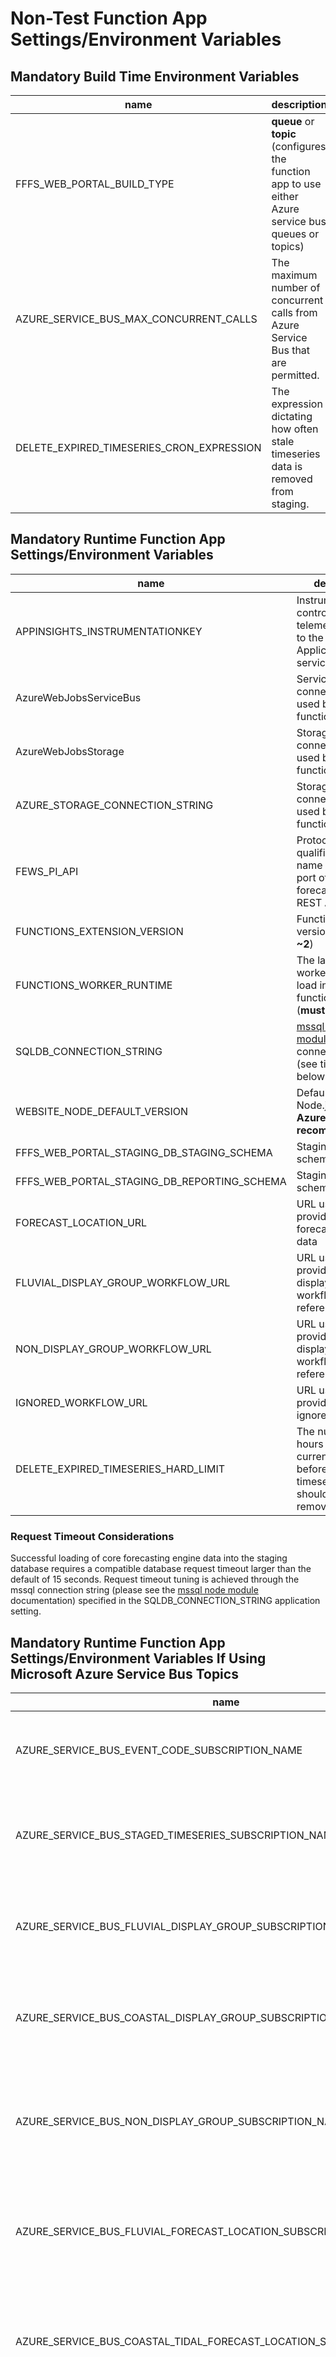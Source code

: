 # Non-Test Function App Settings/Environment Variables

## Mandatory Build Time Environment Variables

| name                                      | description                                                                                             |
|-------------------------------------------|---------------------------------------------------------------------------------------------------------|
| FFFS_WEB_PORTAL_BUILD_TYPE                | **queue** or **topic** (configures the function app to use either Azure service bus queues or topics)   |
| AZURE_SERVICE_BUS_MAX_CONCURRENT_CALLS    | The maximum number of concurrent calls from Azure Service Bus that are permitted.                       |
| DELETE_EXPIRED_TIMESERIES_CRON_EXPRESSION | The expression dictating how often stale timeseries data is removed from staging.                       |

## Mandatory Runtime Function App Settings/Environment Variables

| name                                      | description                                                                                                                           |
|-------------------------------------------|---------------------------------------------------------------------------------------------------------------------------------------|
| APPINSIGHTS_INSTRUMENTATIONKEY            | Instrumention key controlling if telemetry is sent to the ApplicationInsights service                                                 |
| AzureWebJobsServiceBus                    | Service bus connection string used by the function app                                                                                |
| AzureWebJobsStorage                       | Storage account connection string used by the function app                                                                            |
| AZURE_STORAGE_CONNECTION_STRING           | Storage account connection string used by the function app                                                                            |
| FEWS_PI_API                               | Protocol, fully qualified domain name and optional port of the core forecasting engine REST API                                       |
| FUNCTIONS_EXTENSION_VERSION               | Functions runtime version (**must be ~2**)                                                                                            |
| FUNCTIONS_WORKER_RUNTIME                  | The language worker runtime to load in the function app (**must be node**)                                                            |
| SQLDB_CONNECTION_STRING                   | [mssql node module](https://www.npmjs.com/package/mssql) connection string (see timeout note below)                                   |
| WEBSITE_NODE_DEFAULT_VERSION              | Default version of Node.js (**Microsoft Azure default is recommended**)                                                               |
| FFFS_WEB_PORTAL_STAGING_DB_STAGING_SCHEMA | Staging, staging schema name                                                                                                          |
| FFFS_WEB_PORTAL_STAGING_DB_REPORTING_SCHEMA | Staging, reporting schema name                                                                                                      |
| FORECAST_LOCATION_URL                     | URL used to provide the forecast location data                                                                                        |
| FLUVIAL_DISPLAY_GROUP_WORKFLOW_URL        | URL used to provide the fluvial display groups workflow reference data                                                                |
| NON_DISPLAY_GROUP_WORKFLOW_URL            | URL used to provide the non display groups workflow reference data                                                                    |
| IGNORED_WORKFLOW_URL                      | URL used to provide the ignored workflows                                                                                             |
| DELETE_EXPIRED_TIMESERIES_HARD_LIMIT      | The number of hours before the current time before which all timeseries data should be removed                                        |

### Request Timeout Considerations

Successful loading of core forecasting engine data into the staging database requires a compatible database request timeout larger than the
default of 15 seconds. Request timeout tuning is achieved through the mssql connection string (please see the
[mssql node module](https://www.npmjs.com/package/mssql) documentation) specified in the SQLDB_CONNECTION_STRING application setting.

## Mandatory Runtime Function App Settings/Environment Variables If Using Microsoft Azure Service Bus Topics

| name                                                  | description                                                                                    |
|-------------------------------------------------------|------------------------------------------------------------------------------------------------|
| AZURE_SERVICE_BUS_EVENT_CODE_SUBSCRIPTION_NAME        | Subscription name associated with fews-eventcode-topic                                         |
| AZURE_SERVICE_BUS_STAGED_TIMESERIES_SUBSCRIPTION_NAME | Subscription name associated with fews-staged-timeseries-topic                                 |
| AZURE_SERVICE_BUS_FLUVIAL_DISPLAY_GROUP_SUBSCRIPTION_NAME | Subscription name associated with fews-fluvial-display-group-topic                         |
| AZURE_SERVICE_BUS_COASTAL_DISPLAY_GROUP_SUBSCRIPTION_NAME | Subscription name associated with fews-coastal-display-group-topic                         |
| AZURE_SERVICE_BUS_NON_DISPLAY_GROUP_SUBSCRIPTION_NAME | Subscription name associated with fews-non-display-group-topic (no fluvial/coastal distinction)|
| AZURE_SERVICE_BUS_FLUVIAL_FORECAST_LOCATION_SUBSCRIPTION_NAME | Subscription name associated with fews-fluvial-forecast-location-topic                 |
| AZURE_SERVICE_BUS_COASTAL_TIDAL_FORECAST_LOCATION_SUBSCRIPTION_NAME | Subscription name associated with fews-coastal-tidal-forecast-location-topic     |
| AZURE_SERVICE_BUS_COASTAL_TRITON_FORECAST_LOCATION_SUBSCRIPTION_NAME | Subscription name associated with fews-coastal-triton-forecast-location-topic   |
| AZURE_SERVICE_BUS_COASTAL_MVT_FORECAST_LOCATION_SUBSCRIPTION_NAME | Subscription name associated with fews-coastal-mvt-forecast-location-topic         |
| AZURE_SERVICE_BUS_IGNORED_WORKFLOWS_SUBSCRIPTION_NAME | Subscription name associated with fews-ignored-workflows-topic                                 |

## Redundant Legacy Runtime Function App Settings/Environment Variables

The function app settings/environment variables below are no longer used. It is recommended that they should be removed from any existing installation
accordingly.

| name                                      | description                                                                                                |
|-------------------------------------------|------------------------------------------------------------------------------------------------------------|
| FEWS_INITIAL_LOAD_HISTORY_HOURS           | Number of hours before the initial import time that core forecasting engine data should be retrieved for   |
| FEWS_LOAD_HISTORY_HOURS                   | Number of hours before subsequent import times that core forecasting engine data should be retrieved for   |
| FEWS_IMPORT_DISPLAY_GROUPS_SCHEDULE       | UNIX Cron expression controlling when time series display groups are imported                              |
| LOCATION_LOOKUP_URL                       | URL used to provide location lookup data associated with display groups                                    |
| AZURE_SERVICE_BUS_LOCATION_LOOKUP_SUBSCRIPTION_NAME | Subscription name associated with fews-location-lookup-topic                                     |
| AZURE_SERVICE_BUS_DISPLAY_GROUP_SUBSCRIPTION_NAME | Subscription name associated with fews-display-group-topic (no fluvial/coastal distinction)        |
| FEWS_LOCATION_IDS                         | Semi-colon separated list of locations used with scheduled imports                                         |
| FEWS_PLOT_ID                              | The core forecasting engine plot ID used with scheduled imports                                            |
| AZURE_SERVICE_BUS_FLUVIAL_NON_DISPLAY_GROUP_SUBSCRIPTION_NAME | Subscription name associated with fews-non-display-group-topic                         |
| AZURE_SERVICE_BUS_FORECAST_LOCATION_SUBSCRIPTION_NAME | Subscription name associated with fews-forecast-location-topic                                 |


## Optional Runtime Function App Settings/Environment Variables

| name                         | description                                                                                                                                                                |
|------------------------------|----------------------------------------------------------------------------------------------------------------------------------------------------------------------------|
| SQLDB_LOCK_TIMEOUT           | Time limit for database lock acquisition in milliseconds (defaults to 6500ms)                                                                                              |
| FEWS_START_TIME_OFFSET_HOURS | Number of hours before task completion time that core forecasting engine data should be retrieved for (defaults to 12)                                                     |
| FEWS_END_TIME_OFFSET_HOURS   | Number of hours after task completion time that core forecasting engine data should be retrieved for (defaults to 120)                                                     |
| DELETE_EXPIRED_TIMESERIES_SOFT_LIMIT | The number of hours before the current time before which all completed status timeseries data should be removed (defaults to DELETE_EXPIRED_TIMESERIES_HARD_LIMIT) |
